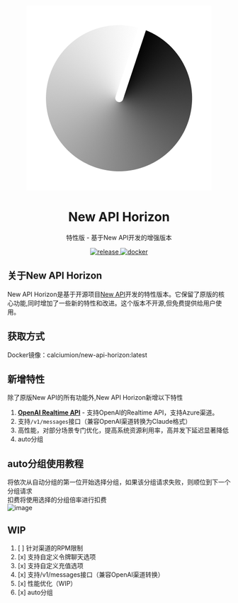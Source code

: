 <div align="center">

![new-api-horizon](https://github.com/Calcium-Ion/new-api/blob/main/web/public/logo.png)

# New API Horizon

特性版 - 基于New API开发的增强版本

<p align="center">
  <a href="https://github.com/Calcium-Ion/new-api/releases/latest">
    <img src="https://img.shields.io/github/v/release/Calcium-Ion/new-api-horizon?color=brightgreen&include_prereleases" alt="release">
  </a>
  <a href="https://hub.docker.com/r/CalciumIon/new-api-horizon/tags">
    <img src="https://img.shields.io/badge/docker-dockerHub-blue" alt="docker">
  </a>
</p>
</div>

</div>

## 关于New API Horizon

New API Horizon是基于开源项目[New API](https://github.com/Calcium-Ion/new-api)开发的特性版本。它保留了原版的核心功能,同时增加了一些新的特性和改进。这个版本不开源,但免费提供给用户使用。

## 获取方式

Docker镜像：calciumion/new-api-horizon:latest

## 新增特性

除了原版New API的所有功能外,New API Horizon新增以下特性

1. **[OpenAI Realtime API](https://platform.openai.com/docs/guides/realtime/integration)** - 支持OpenAI的Realtime API，支持Azure渠道。
2. 支持`/v1/messages`接口（兼容OpenAI渠道转换为Claude格式）
3. 高性能，对部分场景专门优化，提高系统资源利用率，高并发下延迟显著降低
4. auto分组

## auto分组使用教程
将依次从自动分组的第一位开始选择分组，如果该分组请求失败，则顺位到下一个分组请求  
扣费将使用选择的分组倍率进行扣费  
![image](https://github.com/user-attachments/assets/182fa14d-e076-4f0a-994a-877db1e5c999)


## WIP

1. [ ] 针对渠道的RPM限制
2. [x] 支持自定义令牌聊天选项
3. [x] 支持自定义充值选项
4. [x] 支持/v1/messages接口（兼容OpenAI渠道转换）
5. [x] 性能优化（WIP）
6. [x] auto分组
